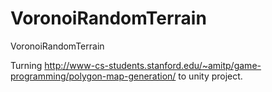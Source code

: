 # VoronoiRandomTerrain
VoronoiRandomTerrain

Turning http://www-cs-students.stanford.edu/~amitp/game-programming/polygon-map-generation/ to unity project.